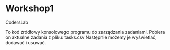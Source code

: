 # Workshop1
CodersLab

To kod źródłowy konsolowego programu do zarządzania zadaniami. Pobiera on aktualne zadania z pliku: tasks.csv
Następnie możemy je wyświetlać, dodawać i usuwać.
